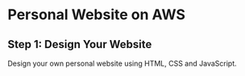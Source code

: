 # Personal Website on AWS

## Step 1: Design Your Website

Design your own personal website using HTML, CSS and JavaScript.

